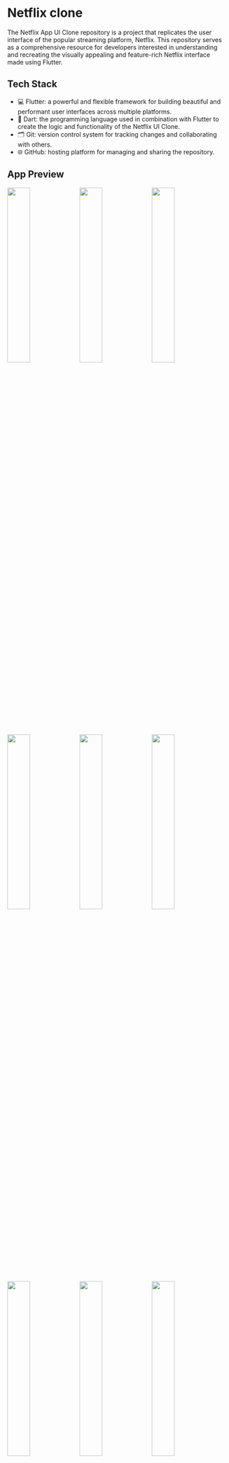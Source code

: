 # Netflix clone

The Netflix App UI Clone repository is a project that replicates the user interface of the popular streaming platform, Netflix. This repository serves as a comprehensive resource for developers interested in understanding and recreating the visually appealing and feature-rich Netflix interface made using Flutter.

## Tech Stack

- 💻 Flutter: a powerful and flexible framework for building beautiful and performant user interfaces across multiple platforms.
- 🎯 Dart: the programming language used in combination with Flutter to create the logic and functionality of the Netflix UI Clone.
- 🗂️ Git: version control system for tracking changes and collaborating with others.
- 🌐 GitHub: hosting platform for managing and sharing the repository.

## App Preview

<img src="https://github.com/AbhinandhanaPU/netflix_clone/blob/main/screenshots/1.png" width="32%">  <img src="https://github.com/AbhinandhanaPU/netflix_clone/blob/main/screenshots/2.png" width="32%">  <img src="https://github.com/AbhinandhanaPU/netflix_clone/blob/main/screenshots/3.png" width="32%">  <img src="https://github.com/AbhinandhanaPU/netflix_clone/blob/main/screenshots/4.png" width="32%">  <img src="https://github.com/AbhinandhanaPU/netflix_clone/blob/main/screenshots/5.png" width="32%">  <img src="https://github.com/AbhinandhanaPU/netflix_clone/blob/main/screenshots/6.png" width="32%">  <img src="https://github.com/AbhinandhanaPU/netflix_clone/blob/main/screenshots/7.png" width="32%">  <img src="https://github.com/AbhinandhanaPU/netflix_clone/blob/main/screenshots/8.png" width="32%">  <img src="https://github.com/AbhinandhanaPU/netflix_clone/blob/main/screenshots/9.png" width="32%">

## Acknowledgments

The Netflix App UI Clone project is inspired by the original Netflix interface. We express our gratitude to Netflix for the design inspiration that has made this project possible.

Special thanks to the Flutter community for their continuous support, guidance, and contributions to the Flutter framework and ecosystem.

